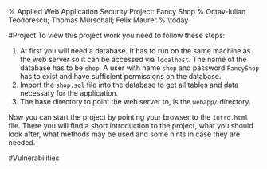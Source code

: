 % Applied Web Application Security Project: Fancy Shop
% Octav-Iulian Teodorescu; Thomas Murschall; Felix Maurer
% \today

#Project
To view this project work you need to follow these steps:

1. At first you will need a database. It has to run on the same machine as the web server so it can be accessed via `localhost`. The name of the database has to be `shop`. A user with name `shop` and password `FancyShop` has to exist and have sufficient permissions on the database.
2. Import the `shop.sql` file into the database to get all tables and data necessary for the application.
3. The base directory to point the web server to, is the `webapp/` directory.

Now you can start the project by pointing your browser to the `intro.html` file. There you will find a short introduction to the project, what you should look after, what methods may be used and some hints in case they are needed.

#Vulnerabilities
